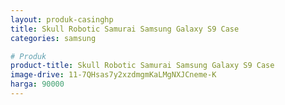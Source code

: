 ```yaml
---
layout: produk-casinghp
title: Skull Robotic Samurai Samsung Galaxy S9 Case
categories: samsung

# Produk
product-title: Skull Robotic Samurai Samsung Galaxy S9 Case
image-drive: 11-7QHsas7y2xzdmgmKaLMgNXJCneme-K
harga: 90000
---
```

